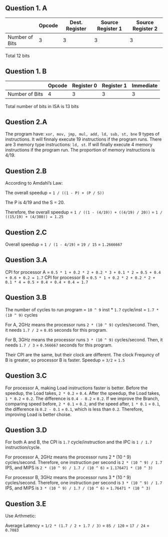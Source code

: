 ## Question 1. A

|                | Opcode | Dest. Register | Source Register 1 | Source Register 2 |
| -------------- | ------ | -------------- | ----------------- | ----------------- |
| Number of Bits | 3      | 3              | 3                 | 3                 |

Total 12 bits

## Question 1. B

|                | Opcode | Register 0 | Register 1 | Immediate |
| -------------- | ------ | -------------- | ----------------- | ----------------- |
| Number of Bits | 4      | 3              | 3                 | 3                 |

Total number of bits in ISA is 13 bits

## Question 2.A

The program have: `xor, mov, jmp, mul, add, ld, sub, st, bne` 9 types of instructions. It will finnaly execute 19 instructions if the program runs. There are 3 memory type instructions: `ld, st`. If will finally execute 4 memory instructions if the program run. The proportion of memory instructions is 4/19.

## Question 2.B

According to Amdahl’s Law: 

The overall speedup = `1 / ((1 - P) + (P / S))`

The P is 4/19 and the S = 20.

Therefore, the overall speedup = `1 / ((1 - (4/19)) + ((4/19) / 20))`
= `1 / ((15/19) + (4/380)) = 1.25`

## Question 2.C

Overall speedup = `1 / (1 - 4/19)` = `19 / 15` = `1.2666667`

## Question 3.A

CPI for processor A = `0.5 * 1 + 0.2 * 2 + 0.2 * 3 + 0.1 * 2 = 0.5 + 0.4 + 0.6 + 0.2 = 1.7`
CPI for processor B = `0.5 * 1 + 0.2 * 2 + 0.2 * 2 + 0.1 * 4 = 0.5 + 0.4 + 0.4 + 0.4 = 1.7`

## Question 3.B

The number of cycles to run program = `10 ^ 9` inst * `1.7` cycle/inst = `1.7 * (10 ^ 9)` cycles 

For A, 2GHz means the processor runs `2 * (10 ^ 9)` cycles/second. Then, it needs `1.7 / 2` = `0.85` seconds for this program.

For B, 3GHz means the processor runs `3 * (10 ^ 9)` cycles/second. Then, it needs `1.7 / 3` = `0.566667` seconds for this program.

Their CPI are the same, but their clock are different. The clock Frequncy of B is greater, so processor B is faster. Speedup = `3/2` = `1.5`

## Question 3.C

For processor A, making Load instructions faster is better. Before the speedup, the Load takes, `2 * 0.2` = `0.4`. After the speedup, the Load takes, `1 * 0.2` = `0.2`. The difference is `0.4 - 0.2` = `0.2`. If we improve the Branch, comparing speed before, `2 * 0.1` = `0.2`, and the speed after, `1 * 0.1` = `0.1`, the difference is `0.2 - 0.1` = `0.1`, which is less than `0.2`. Therefore, improving Load is better choise.

## Question 3.D

For both A and B, the CPI is `1.7` cycle/instruction and the IPC is `1 / 1.7` instruction/cycle.

For processor A, 2GHz means the processor runs 2 * (10 ^ 9) cycles/second. Therefore, one instruction per second is `2 * (10 ^ 9) / 1.7` IPS, and MIPS is `2 * (10 ^ 9) / 1.7 / (10 ^ 6)` = `1.176471 * (10 ^ 3)`

For processor B, 3GHz means the processor runs 3 * (10 ^ 9) cycles/second. Therefore, one instruction per second is `3 * (10 ^ 9) / 1.7` IPS, and MIPS is `3 * (10 ^ 9) / 1.7 / (10 ^ 6)` = `1.76471 * (10 ^ 3)`

## Question 3.E

Use Arthmetic:

Average Latency = `1/2 * (1.7 / 2 + 1.7 / 3)` = `85 / 120` = `17 / 24` = `0.7083`
